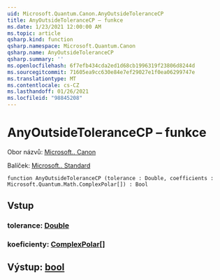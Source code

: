 ```yaml
---
uid: Microsoft.Quantum.Canon.AnyOutsideToleranceCP
title: AnyOutsideToleranceCP – funkce
ms.date: 1/23/2021 12:00:00 AM
ms.topic: article
qsharp.kind: function
qsharp.namespace: Microsoft.Quantum.Canon
qsharp.name: AnyOutsideToleranceCP
qsharp.summary: ''
ms.openlocfilehash: 6f7efb434cda2ed1d68cb1996319f23806d8244d
ms.sourcegitcommit: 71605ea9cc630e84e7ef29027e1f0ea06299747e
ms.translationtype: MT
ms.contentlocale: cs-CZ
ms.lasthandoff: 01/26/2021
ms.locfileid: "98845208"
---
```

# <a name="anyoutsidetolerancecp-function"></a>AnyOutsideToleranceCP – funkce

Obor názvů: [Microsoft.. Canon](xref:Microsoft.Quantum.Canon)

Balíček: [Microsoft.. Standard](https://nuget.org/packages/Microsoft.Quantum.Standard)




```qsharp
function AnyOutsideToleranceCP (tolerance : Double, coefficients : Microsoft.Quantum.Math.ComplexPolar[]) : Bool
```


## <a name="input"></a>Vstup

### <a name="tolerance--double"></a>tolerance: [Double](xref:microsoft.quantum.lang-ref.double)




### <a name="coefficients--complexpolar"></a>koeficienty: [ComplexPolar](xref:Microsoft.Quantum.Math.ComplexPolar)[]





## <a name="output--bool"></a>Výstup: [bool](xref:microsoft.quantum.lang-ref.bool)

